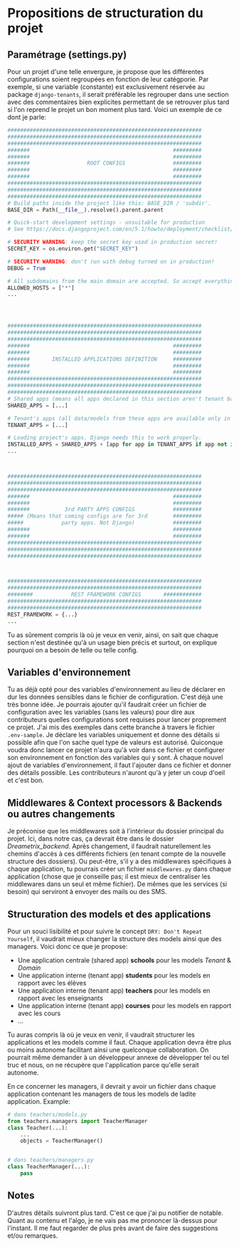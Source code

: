 # Propositions de structuration du projet

## Paramétrage (settings.py)
Pour un projet d'une telle envergure, je propose que les différentes configurations soient regroupées en fonction de leur catégporie. Par exemple, si une variable (constante) est exclusivement réservée au package `django-tenants`, il serait préférable les regrouper dans une section avec des commentaires bien explicites permettant de se retrouver plus tard si l'on reprend le projet un bon moment plus tard. Voici un exemple de ce dont je parle:

```python
#############################################################
#############################################################
#############################################################
#######                                             #########
#######                                             #########
#######                  ROOT CONFIGS               #########
#######                                             #########
#######                                             #########
#############################################################
#############################################################
#############################################################
# Build paths inside the project like this: BASE_DIR / 'subdir'.
BASE_DIR = Path(__file__).resolve().parent.parent

# Quick-start development settings - unsuitable for production
# See https://docs.djangoproject.com/en/5.1/howto/deployment/checklist/

# SECURITY WARNING: keep the secret key used in production secret!
SECRET_KEY = os.environ.get("SECRET_KEY")

# SECURITY WARNING: don't run with debug turned on in production!
DEBUG = True

# All subdomains from the main domain are accepted. So accept everything (commentaire ajouté)
ALLOWED_HOSTS = ["*"]
...




#############################################################
#############################################################
#############################################################
#######                                             #########
#######                                             #########
#######       INSTALLED APPLICATIONS DEFINITION     #########
#######                                             #########
#######                                             #########
#############################################################
#############################################################
#############################################################
# Shared apps (means all apps declared in this section aren't tenant based apps)
SHARED_APPS = [...]

# Tenant's apps (all data/models from these apps are available only in the current tenant)
TENANT_APPS = [...]

# Loading project's apps. Django needs this to work properly.
INSTALLED_APPS = SHARED_APPS + [app for app in TENANT_APPS if app not in SHARED_APPS]
...



#############################################################
#############################################################
#############################################################
#######                                             #########
#######                                             #########
#######           3rd PARTY APPS CONFIGS            #########
##### (Means that coming configs are for 3rd        #########
#####            party apps. Not Django)            #########
#######                                             #########
#######                                             #########
#############################################################
#############################################################
#############################################################



#############################################################
#############################################################
########            REST FRAMEWORK CONFIGS       ############
#############################################################
#############################################################
REST_FRAMEWORK = {...}
...

```

Tu as sûrement compris là où je veux en venir, ainsi, on sait que chaque section n'est destinée qu'à un usage bien précis et surtout, on explique pourquoi on a besoin de telle ou telle config.


## Variables d'environnement
Tu as déjà opté pour des variables d'environnement au lieu de déclarer en dur les données sensibles dans le fichier de configuration. C'est déjà une très bonne idée. Je pourrais ajouter qu'il faudrait créer un fichier de configuration avec les variables (sans les valeurs) pour dire aux contributeurs quelles configurations sont requises pour lancer proprement ce projet.
J'ai mis des exemples dans cette branche à travers le fichier `.env-sample`. Je déclare les variables uniquement et donne des détails si possible afin que l'on sache quel type de valeurs est autorisé. Quiconque voudra donc lancer ce projet n'aura qu'à voir dans ce fichier et configurer son environnement en fonction des variables qui y sont.
À chaque nouvel ajout de variables d'environnement, il faut l'ajouter dans ce fichier et donner des détails possible. Les contributeurs n'auront qu'à y jeter un coup d'oeil et c'est bon.


## Middlewares & Context processors & Backends ou autres changements
Je préconise que les middlewares soit à l'intérieur du dossier principal du projet. Ici, dans notre cas, ça devrait être dans le dossier *Dreametrix_backend*. Après changement, il faudrait naturellement les chemins d'accès à ces différents fichiers (en tenant compte de la nouvelle structure des dossiers). Ou peut-être, s'il y a des middlewares spécifiques à chaque application, tu pourrais créer un fichier `middlewares.py` dans chaque application (chose que je conseille pas; il est mieux de centraliser les middlewares dans un seul et même fichier). De mêmes que les services (si besoin) qui serviront à envoyer des mails ou des SMS.


## Structuration des models et des applications
Pour un souci lisibilité et pour suivre le concept `DRY: Don't Repeat Yourself`, il vaudrait mieux changer la structure des models ainsi que des managers.
Voici donc ce que je propose:
<ul>
    <li>Une application centrale (shared app) <b>schools</b> pour les models  <i>Tenant</i> & <i>Domain</i> </li>
    <li>Une application interne (tenant app) <b>students</b> pour les models en rapport avec les élèves </li>
    <li>Une application interne (tenant app) <b>teachers</b> pour les models en rapport avec les enseignants </li>
    <li>Une application interne (tenant app) <b>courses</b> pour les models en rapport avec les cours </li>
    <li>...</li>
</ul>
Tu auras compris là où je veux en venir, il vaudrait structurer les applications et les models comme il faut. Chaque application devra être plus ou moins autonome facilitant ainsi une quelconque collaboration. On pourrait même demander à un développeur annexe de développer tel ou tel truc et nous, on ne récupère que l'application parce qu'elle serait autonome.

En ce concerner les managers, il devrait y avoir un fichier dans chaque application contenant les managers de tous les models de ladite application. Example:
```python
# dans teachers/models.py
from teachers.managers import TeacherManager
class Teacher(...):
    ...
    objects = TeacherManager()


# dans teachers/managers.py
class TeacherManager(...):
    pass
```


## Notes
D'autres détails suivront plus tard. C'est ce que j'ai pu notifier de notable. Quant au contenu et l'algo, je ne vais pas me prononcer là-dessus pour l'instant. Il me faut regarder de plus près avant de faire des suggestions et/ou remarques.
